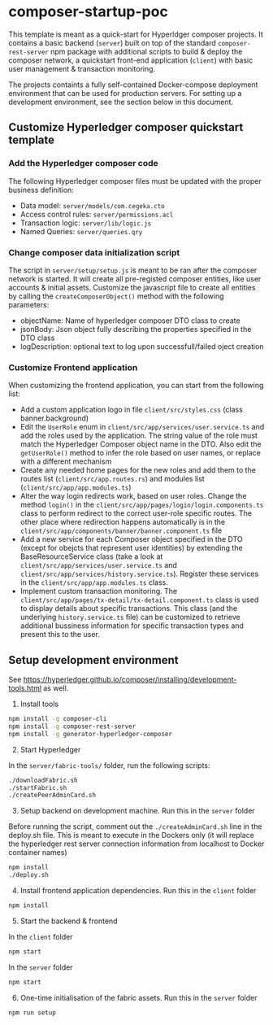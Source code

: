 # composer-startup-poc

This template is meant as a quick-start for Hyperldger composer projects. It contains a basic backend (`server`) built on top of the standard `composer-rest-server` npm package with additional scripts to build & deploy the composer network, a quickstart front-end application (`client`) with basic user management & transaction monitoring.

The projects containts a fully self-contained Docker-compose deployment environment that can be used for production servers. For setting up a development environment, see the section below in this document.

## Customize Hyperledger composer quickstart template

### Add the Hyperledger composer code

The following Hyperledger composer files must be updated with the proper business definition:

- Data model: `server/models/com.cegeka.cto`
- Access control rules: `server/permissions.acl`
- Transaction logic: `server/lib/logic.js`
- Named Queries: `server/queries.qry`

### Change composer data initialization script

The script in `server/setup/setup.js` is meant to be ran after the composer network is started. It will create all pre-registed composer entities, like user accounts & initial assets.
Customize the javascript file to create all entities by calling the `createComposerObject()` method with the following parameters:

- objectName: Name of hyperledger composer DTO class to create
- jsonBody: Json object fully describing the properties specified in the DTO class
- logDescription: optional text to log upon successfull/failed oject creation

### Customize Frontend application

When customizing the frontend application, you can start from the following list:

- Add a custom application logo in file `client/src/styles.css` (class banner.background)
- Edit the `UserRole` enum in `client/src/app/services/user.service.ts` and add the roles used by the application. The string value of the role must match the Hyperledger Composer object name in the DTO. Also edit the `getUserRole()` method to infer the role based on user names, or replace with a different mechanism
- Create any needed home pages for the new roles and add them to the routes list (`client/src/app.routes.rs`) and modules list (`client/src/app/app.modules.ts`)
- Alter the way login redirects work, based on user roles. Change the method `login()` in the `client/src/app/pages/login/login.components.ts` class to perform redirect to the correct user-role specific routes. The other place where redirection happens automatically is in the `client/src/app/components/banner/banner.component.ts` file
- Add a new service for each Composer object specified in the DTO (except for obejcts that represent user identities) by extending the BaseResourceService class (take a look at `client/src/app/services/user.service.ts` and  `client/src/app/services/history.service.ts`). Register these services in the `client/src/app/app.modules.ts` class.
- Implement custom transaction monitoring. The `client/src/app/pages/tx-detail/tx-detail.component.ts` class is used to display details about specific transactions. This class (and the underlying `history.service.ts` file) can be customized to retrieve additional bussiness information for specific transaction types and present this to the user.

## Setup development environment

See <https://hyperledger.github.io/composer/installing/development-tools.html> as well.

1. Install tools

```bash
npm install -g composer-cli
npm install -g composer-rest-server
npm install -g generator-hyperledger-composer
```

2. Start Hyperledger

In the `server/fabric-tools/` folder, run the following scripts:

```bash
./downloadFabric.sh
./startFabric.sh
./createPeerAdminCard.sh
```

3. Setup backend on development machine. Run this in the `server` folder

Before running the script, comment out the `./createAdminCard.sh` line in the deploy.sh file. This is meant to execute in the Dockers only (it will replace the hyperledger rest server connection information from localhost to Docker container names)

```bash
npm install
./deploy.sh
```

4. Install frontend application dependencies. Run this in the `client` folder

```bash
npm install
```

5. Start the backend & frontend

In the `client` folder

```bash
npm start
```

In the `server` folder

```bash
npm start
```

6. One-time initialisation of the fabric assets. Run this in the `server` folder

```bash
npm run setup
```
